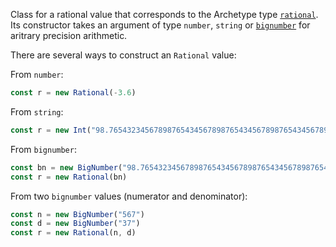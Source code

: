 Class for a rational value that corresponds to the Archetype type [`rational`](/docs/reference/types#rational). Its constructor takes an argument of type `number`, `string` or [`bignumber`](https://mikemcl.github.io/bignumber.js/) for aritrary precision arithmetic.

There are several ways to construct an `Rational` value:

From `number`:

```ts
const r = new Rational(-3.6)
```

From `string`:

```ts
const r = new Int("98.7654323456789876543456789876543456789876543456789876543")
```

From `bignumber`:

```ts
const bn = new BigNumber("98.7654323456789876543456789876543456789876543456789876543")
const r = new Rational(bn)
```

From two `bignumber` values (numerator and denominator):
```ts
const n = new BigNumber("567")
const d = new BigNumber("37")
const r = new Rational(n, d)
```

